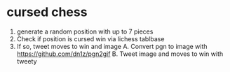 # cursed chess
1. generate a random position with up to 7 pieces
2. Check if position is cursed win via lichess tablbase
3. If so, tweet moves to win and image
    A. Convert pgn to image with https://github.com/dn1z/pgn2gif
    B. Tweet image and moves to win with tweety
